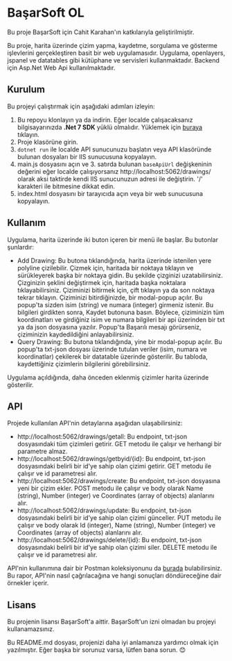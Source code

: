 # BaşarSoft OL

Bu proje BaşarSoft için Cahit Karahan'ın katkılarıyla geliştirilmiştir.

Bu proje, harita üzerinde çizim yapma, kaydetme, sorgulama ve gösterme işlevlerini gerçekleştiren basit bir web uygulamasıdır. Uygulama, openlayers, jspanel ve datatables gibi kütüphane ve servisleri kullanmaktadır. Backend için Asp.Net Web Api kullanılmaktadır.

## Kurulum

Bu projeyi çalıştırmak için aşağıdaki adımları izleyin:

1. Bu repoyu klonlayın ya da indirin. Eğer localde çalışacaksanız bilgisayarınızda **.Net 7 SDK** yüklü olmalıdır. Yüklemek için [buraya](https://dotnet.microsoft.com/download/dotnet/7.0) tıklayın.
2. Proje klasörüne girin.
3. `dotnet run` ile localde API sunucunuzu başlatın veya API klasöründe bulunan dosyaları bir IIS sunucusuna kopyalayın.
4. main.js dosyasını açın ve 3. satırda bulunan `baseApiUrl` değişkeninin değerini eğer localde çalışıyorsanız http://localhost:5062/drawings/ olarak aksi taktirde kendi IIS sunucunuzun adresi ile değiştirin. '/' karakteri ile bitmesine dikkat edin.
5. index.html dosyasını bir tarayıcıda açın veya bir web sunucusuna kopyalayın.

## Kullanım

Uygulama, harita üzerinde iki buton içeren bir menü ile başlar. Bu butonlar şunlardır:

- Add Drawing: Bu butona tıklandığında, harita üzerinde istenilen yere polyline çizilebilir. Çizmek için, haritada bir noktaya tıklayın ve sürükleyerek başka bir noktaya gidin. Bu şekilde çizginizi uzatabilirsiniz. Çizginizin şeklini değiştirmek için, haritada başka noktalara tıklayabilirsiniz. Çiziminizi bitirmek için, çift tıklayın ya da son noktaya tekrar tıklayın. Çiziminizi bitirdiğinizde, bir modal-popup açılır. Bu popup'ta sizden isim (string) ve numara (integer) girmeniz istenir. Bu bilgileri girdikten sonra, Kaydet butonuna basın. Böylece, çiziminizin tüm koordinatları ve girdiğiniz isim ve numara bilgileri bir api üzerinden bir txt ya da json dosyasına yazılır. Popup'ta Başarılı mesajı görürseniz, çiziminizin kaydedildiğini anlayabilirsiniz.
- Query Drawing: Bu butona tıklandığında, yine bir modal-popup açılır. Bu popup'ta txt-json dosyası üzerinde tutulan veriler (isim, numara ve koordinatlar) çekilerek bir datatable üzerinde gösterilir. Bu tabloda, kaydettiğiniz çizimlerin bilgilerini görebilirsiniz.

Uygulama açıldığında, daha önceden eklenmiş çizimler harita üzerinde gösterilir.

## API

Projede kullanılan API'nin detaylarına aşağıdan ulaşabilirsiniz:

- http://localhost:5062/drawings/getall: Bu endpoint, txt-json dosyasındaki tüm çizimleri getirir. GET metodu ile çalışır ve herhangi bir parametre almaz.
- http://localhost:5062/drawings/getbyid/{id}: Bu endpoint, txt-json dosyasındaki belirli bir id'ye sahip olan çizimi getirir. GET metodu ile çalışır ve id parametresi alır.
- http://localhost:5062/drawings/create: Bu endpoint, txt-json dosyasına yeni bir çizim ekler. POST metodu ile çalışır ve body olarak Name (string), Number (integer) ve Coordinates (array of objects) alanlarını alır.
- http://localhost:5062/drawings/update: Bu endpoint, txt-json dosyasındaki belirli bir id'ye sahip olan çizimi günceller. PUT metodu ile çalışır ve body olarak Id (integer), Name (string), Number (integer) ve Coordinates (array of objects) alanlarını alır.
- http://localhost:5062/drawings/delete/{id}: Bu endpoint, txt-json dosyasındaki belirli bir id'ye sahip olan çizimi siler. DELETE metodu ile çalışır ve id parametresi alır.

API'nin kullanımına dair bir Postman koleksiyonunu da [burada](https://github.com/theomgdev/sample-ol/blob/master/Tests/Ba%C5%9FarSoft%20OL.postman_collection.json) bulabilirsiniz. Bu rapor, API'nin nasıl çağrılacağına ve hangi sonuçları döndüreceğine dair örnekler içerir.

## Lisans

Bu projenin lisansı BaşarSoft'a aittir. BaşarSoft'un izni olmadan bu projeyi kullanamazsınız.

Bu README.md dosyası, projenizi daha iyi anlamanıza yardımcı olmak için yazılmıştır. Eğer başka bir sorunuz varsa, lütfen bana sorun. 😊
